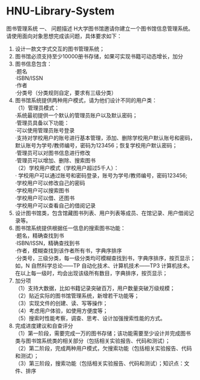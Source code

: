 # HNU-Library-System
图书管理系统
一、	问题描述
H大学图书馆邀请你建立一个图书馆信息管理系统。请使用面向对象思想完成该问题，具体要求如下：  
  
1. 设计一款文字式交互的图书管理系统；  
2. 图书馆必须支持至少10000册书存储，如果可实现书籍可动态增长，加分  
3. 图书信息包含：  
  ·题名  
  ·ISBN/ISSN  
  ·作者  
  ·分类号（分类规则自定，要求有三级分类）  
4. 图书馆系统提供两种用户模式，请为他们设计不同的用户类：  
（1）管理员模式：  
    ·系统最初提供一个默认的管理员账户以及默认密码；  
    ·管理员具备以下功能：  
    ·可以使用管理员账号登录  
    ·支持对学校用户的账号进行基本管理，添加、删除学校用户默认账号和密码，默认账号为学号/教师编号，密码为123456；恢复学校用户默认密码；  
    ·管理员可以对图书信息进行修改  
    ·管理员可以增加、删除、搜索图书  
（2）学校用户模式（学校用户超过5千人）：  
    · 学校用户可以通过账号和密码登录，账号为学号/教师编号，密码123456;  
    ·学校用户可以修改自己的密码  
    ·学校用户可以搜索图书  
    ·学校用户可以借、还图书  
    ·学校用户可以查看自己的借阅记录  
5. 设计图书馆类，包含馆藏图书列表、用户列表等成员、在馆记录、用户借阅记录等。  
6. 图书馆系统提供根据任一信息的搜索图书功能：   
  ·题名，精确查找到书  
  ·ISBN/ISSN，精确查找到书  
  ·作者，模糊查找到该作者所有书，字典序排序  
  ·分类号，三级分类，每一级分类均可模糊查找到书，字典序排序，按页显示；如，N 自然科学总论——TP 自动化技术、计算机技术——TP3 计算机技术。在以上每一级时，均会出现该级所有数目，字典排序，按页显示；  
7. 加分项  
（1）支持大数据，比如书籍记录突破百万，用户数量突破万级规模；  
（2）贴近实际的图书馆管理系统，新增若干功能等；  
（3）实现文件的创建、读、写等操作；  
（4）考虑用户体验，如使用方便度等；  
（5）搜索时性能考察，调查、思考、设计加强搜索性能的方式。  
8. 完成进度建议和自查评分  
（1）第一阶段，需要完成一万的图书存储；该功能需要至少设计并完成图书类与图书馆系统类的相关部分（包括相关实验报告、代码和测试）；  
（2）第二阶段，完成两种用户模式，欠搜索功能（包括相关实验报告、代码和测试）；  
（3）第三阶段，搜索功能（包括相关实验报告、代码和测试）；知识点：文件、排序  
